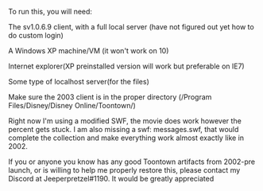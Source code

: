 To run this, you will need:

The sv1.0.6.9 client, with a full local server (have not figured out yet how to do custom login)

A Windows XP machine/VM (it won't work on 10)

Internet explorer(XP preinstalled version will work but preferable on IE7)

Some type of localhost server(for the files)


Make sure the 2003 client is in the proper directory (/Program Files/Disney/Disney Online/Toontown/)

Right now I'm using a modified SWF, the movie does work however the percent gets stuck. I am also missing a swf: messages.swf, that would complete the collection and make everything work almost exactly like in 2002. 

If you or anyone you know has any good Toontown artifacts from 2002-pre launch, or is willing to help me properly restore this, please contact my Discord at Jeeperpretzel#1190. It would be greatly appreciated
